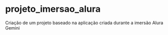 # projeto_imersao_alura
Criação de um projeto baseado na aplicação criada durante a imersão Alura Gemini
